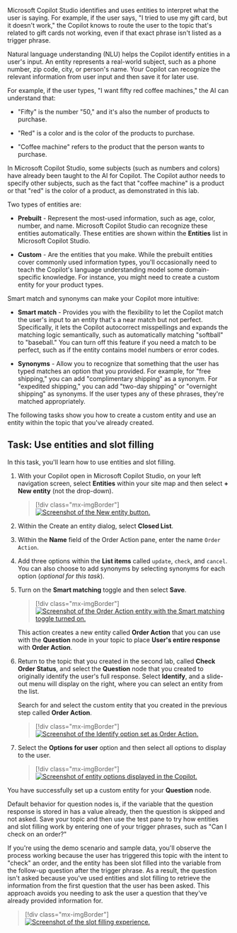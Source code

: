 Microsoft Copilot Studio identifies and uses entities to interpret what the user is saying. For example, if the user says, "I tried to use my gift card, but it doesn't work," the Copilot knows to route the user to the topic that's related to gift cards not working, even if that exact phrase isn't listed as a trigger phrase.

Natural language understanding (NLU) helps the Copilot identify entities in a user's input. An entity represents a real-world subject, such as a phone number, zip code, city, or person's name. Your Copilot can recognize the relevant information from user input and then save it for later use.

For example, if the user types, "I want fifty red coffee machines," the AI can understand that:

-   "Fifty" is the number "50," and it's also the number of products to purchase.

-   "Red" is a color and is the color of the products to purchase.

-   "Coffee machine" refers to the product that the person wants to purchase.

In Microsoft Copilot Studio, some subjects (such as numbers and colors) have already been taught to the AI for Copilot. The Copilot author needs to specify other subjects, such as the fact that "coffee machine" is a product or that "red" is the color of a product, as demonstrated in this lab. 

Two types of entities are:

-   **Prebuilt** - Represent the most-used information, such as age, color, number, and name. Microsoft Copilot Studio can recognize these entities automatically. These entities are shown within the **Entities** list in Microsoft Copilot Studio.

-   **Custom** - Are the entities that you make. While the prebuilt entities cover commonly used information types, you'll occasionally need to teach the Copilot's language understanding model some domain-specific knowledge. For instance, you might need to create a custom entity for your product types.

Smart match and synonyms can make your Copilot more intuitive:

-   **Smart match** - Provides you with the flexibility to let the Copilot match the user's input to an entity that's a near match but not perfect. Specifically, it lets the Copilot autocorrect misspellings and expands the matching logic semantically, such as automatically matching "softball" to "baseball." You can turn off this feature if you need a match to be perfect, such as if the entity contains model numbers or error codes.

-   **Synonyms** - Allow you to recognize that something that the user has typed matches an option that you provided. For example, for "free shipping," you can add "complimentary shipping" as a synonym. For "expedited shipping," you can add "two-day shipping" or "overnight shipping" as synonyms. If the user types any of these phrases, they're matched appropriately.

The following tasks show you how to create a custom entity and use an entity within the topic that you've already created.

## Task: Use entities and slot filling
In this task, you'll learn how to use entities and slot filling. 

1.  With your Copilot open in Microsoft Copilot Studio, on your left navigation screen, select **Entities** within your site map and then select **+ New entity** (not the drop-down).

	> [!div class="mx-imgBorder"]
	> [![Screenshot of the New entity button.](../media/new-entity.svg)](../media/new-entity.svg#lightbox)

1.  Within the Create an entity dialog, select **Closed List**.

1. Within the **Name** field of the Order Action pane, enter the name `Order Action`.

1.  Add three options within the **List items** called `update`, `check`, and `cancel`.
You can also choose to add synonyms by selecting synonyms for each option (*optional for this task*).

1.  Turn on the **Smart matching** toggle and then select **Save**.

	> [!div class="mx-imgBorder"]
	> [![Screenshot of the Order Action entity with the Smart matching toggle turned on.](../media/order-action.png)](../media/order-action.png#lightbox)

	This action creates a new entity called **Order Action** that you can use with the **Question** node in your topic to place **User's entire response** with **Order Action**.

1.  Return to the topic that you created in the second lab, called **Check Order Status**, and select the **Question** node that you created to originally identify the user's full response. Select **Identify**, and a slide-out menu will display on the right, where you can select an entity from the list.

	Search for and select the custom entity that you created in the previous step called **Order Action**.

	> [!div class="mx-imgBorder"]
	> [![Screenshot of the Identify option set as Order Action.](../media/identify.svg)](../media/identify.svg#lightbox)

1.  Select the **Options for user** option and then select all options to display to the user.

	> [!div class="mx-imgBorder"]
	> [![Screenshot of entity options displayed in the Copilot.](../media/user-options.svg)](../media/user-options.svg#lightbox)

You have successfully set up a custom entity for your **Question** node.

Default behavior for question nodes is, if the variable that the question response is stored in has a value already, then the question is skipped and not asked. Save your topic and then use the test pane to try how entities and slot filling work by entering one of your trigger phrases, such as "Can I check on an order?" 

If you're using the demo scenario and sample data, you'll observe the process working because the user has triggered this topic with the intent to "check" an order, and the entity has been slot filled into the variable from the follow-up question after the trigger phrase. As a result, the question isn't asked because you've used entities and slot filling to retrieve the information from the first question that the user has been asked. This approach avoids you needing to ask the user a question that they've already provided information for.

> [!div class="mx-imgBorder"]
> [![Screenshot of the slot filling experience.](../media/slot-fill.svg)](../media/slot-fill.svg#lightbox)